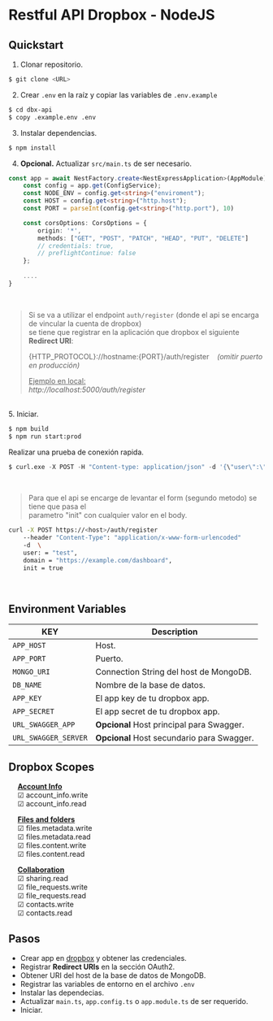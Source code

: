 # Restful API Dropbox - NodeJS

## Quickstart

1. Clonar repositorio.

```sh
$ git clone <URL>
```
2. Crear `.env` en la raíz y copiar las variables de `.env.example`

```sh
$ cd dbx-api
$ copy .example.env .env
```
3. Instalar dependencias.

```bash
$ npm install
```
4. **Opcional.** Actualizar `src/main.ts` de ser necesario.

```ts
const app = await NestFactory.create<NestExpressApplication>(AppModule);
	const config = app.get(ConfigService);
	const NODE_ENV = config.get<string>("enviroment");
	const HOST = config.get<string>("http.host");
	const PORT = parseInt(config.get<string>("http.port"), 10) 

	const corsOptions: CorsOptions = {
		origin: '*',
		methods: ["GET", "POST", "PATCH", "HEAD", "PUT", "DELETE"]
		// credentials: true,
		// preflightContinue: false
	};
	
	....
}
```
<br>

> Si se va a utilizar el endpoint `auth/register` (donde el api se encarga de vincular la cuenta de dropbox)<br>
> se tiene que registrar en la aplicación que dropbox el siguiente **Redirect URI**:<br>
> 
> {HTTP_PROTOCOL}://hostname:{PORT}/auth/register&nbsp;&nbsp;&nbsp;&nbsp;_(omitir puerto en producción)_<br>
> 
> <ins>Ejemplo en local:</ins><br>
> _http://localhost:5000/auth/register_

<br>
5. Iniciar.

```bash
$ npm build
$ npm run start:prod
```

Realizar una prueba de conexión rapida.

```s
$ curl.exe -X POST -H "Content-type: application/json" -d '{\"user\":\"test\",\"domain\":\"http:\\example.com\"}' 'https://<hostname>/auth/link_account'
```

<br>

> Para que el api se encarge de levantar el form (segundo metodo) se tiene que pasa el<br>
> parametro "init" con cualquier valor en el body.<br>
> 
```bash
curl -X POST https://<host>/auth/register
	--header "Content-Type": "application/x-www-form-urlencoded"
	-d	\
	user: = "test",
	domain = "https://example.com/dashboard",
	init = true
```

<br>

## Environment Variables

| KEY                  | Description                                |
| -------------------- | ------------------------------------------ |
| `APP_HOST`           | Host.                                      |
| `APP_PORT`           | Puerto.                                    |
| `MONGO_URI`          | Connection String del host de MongoDB.     |
| `DB_NAME`            | Nombre de la base de datos.                |
| `APP_KEY`            | El app key de tu dropbox app.              |
| `APP_SECRET`         | El app secret de tu dropbox app.           |
| `URL_SWAGGER_APP`    | **Opcional** Host principal para Swagger.  |
| `URL_SWAGGER_SERVER` | **Opcional** Host secundario para Swagger. |

## Dropbox Scopes

&emsp; **<ins>Account Info</ins>**<br>
&emsp; &#9745; account_info.write<br>
&emsp; &#9745; account_info.read

&emsp; **<ins>Files and folders</ins>**<br>
&emsp; &#9745; files.metadata.write<br>
&emsp; &#9745; files.metadata.read<br>
&emsp; &#9745; files.content.write<br>
&emsp; &#9745; files.content.read

&emsp; **<ins>Collaboration</ins>**<br>
&emsp; &#9745; sharing.read<br>
&emsp; &#9745; file_requests.write<br>
&emsp; &#9745; file_requests.read<br>
&emsp; &#9745; contacts.write<br>
&emsp; &#9745; contacts.read

## Pasos

* Crear app en [dropbox](https://www.dropbox.com/developers/apps/create) y obtener las credenciales.
* Registrar **Redirect URIs** en la sección OAuth2.
* Obtener URI del host de la base de datos de MongoDB.
* Registrar las variables de entorno en el archivo `.env`
* Instalar las dependecias.
* Actualizar `main.ts`, `app.config.ts` o `app.module.ts` de ser requerido.
* Iniciar.


<!-- ## License -->
